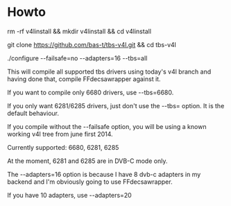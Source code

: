 Howto
=====
rm -rf v4linstall && mkdir v4linstall && cd v4linstall

git clone https://github.com/bas-t/tbs-v4l.git && cd tbs-v4l

./configure --failsafe=no --adapters=16 --tbs=all

This will compile all supported tbs drivers using today's v4l branch and having done that, compile FFdecsawrapper against it.

If you want to compile only 6680 drivers, use --tbs=6680.

If you only want 6281/6285 drivers, just don't use the --tbs= option. It is the default behaviour.

If you compile without the --failsafe option, you will be using a known working v4l tree from june first 2014.

Currently supported: 6680, 6281, 6285

At the moment, 6281 and 6285 are in DVB-C mode only.

The --adapters=16 option is because I have 8 dvb-c adapters in my backend and I'm obviously going to use FFdecsawrapper.

If you have 10 adapters, use --adapters=20
